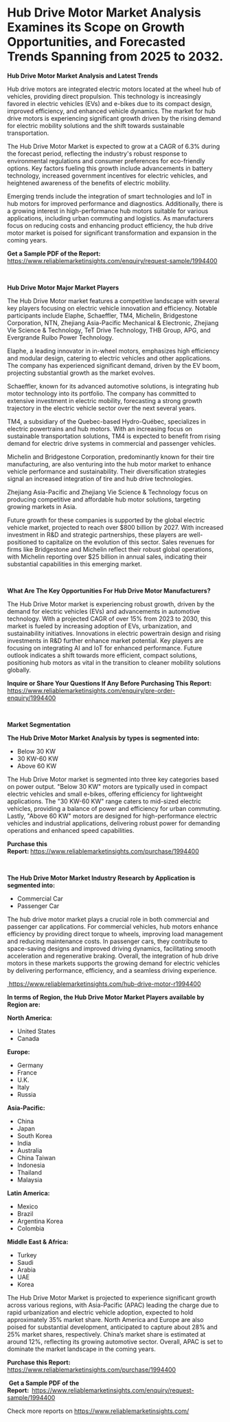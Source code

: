 <p><h1>Hub Drive Motor Market Analysis Examines its Scope on Growth Opportunities, and Forecasted Trends Spanning from 2025 to 2032.</h1></p><p><strong>Hub Drive Motor Market Analysis and Latest Trends</strong></p>
<p><p>Hub drive motors are integrated electric motors located at the wheel hub of vehicles, providing direct propulsion. This technology is increasingly favored in electric vehicles (EVs) and e-bikes due to its compact design, improved efficiency, and enhanced vehicle dynamics. The market for hub drive motors is experiencing significant growth driven by the rising demand for electric mobility solutions and the shift towards sustainable transportation.</p><p>The Hub Drive Motor Market is expected to grow at a CAGR of 6.3% during the forecast period, reflecting the industry's robust response to environmental regulations and consumer preferences for eco-friendly options. Key factors fueling this growth include advancements in battery technology, increased government incentives for electric vehicles, and heightened awareness of the benefits of electric mobility.</p><p>Emerging trends include the integration of smart technologies and IoT in hub motors for improved performance and diagnostics. Additionally, there is a growing interest in high-performance hub motors suitable for various applications, including urban commuting and logistics. As manufacturers focus on reducing costs and enhancing product efficiency, the hub drive motor market is poised for significant transformation and expansion in the coming years.</p></p>
<p><strong>Get a Sample PDF of the Report:&nbsp;</strong> <a href="https://www.reliablemarketinsights.com/enquiry/request-sample/1994400?utm_campaign=1166&utm_medium=2&utm_source=Github&utm_content=ia&utm_term=20022025&utm_id=hub-drive-motor">https://www.reliablemarketinsights.com/enquiry/request-sample/1994400</a></p>
<p>&nbsp;</p>
<p><strong>Hub Drive Motor Major Market Players</strong></p>
<p><p>The Hub Drive Motor market features a competitive landscape with several key players focusing on electric vehicle innovation and efficiency. Notable participants include Elaphe, Schaeffler, TM4, Michelin, Bridgestone Corporation, NTN, Zhejiang Asia-Pacific Mechanical & Electronic, Zhejiang Vie Science & Technology, TeT Drive Technology, THB Group, APG, and Evergrande Ruibo Power Technology.</p><p>Elaphe, a leading innovator in in-wheel motors, emphasizes high efficiency and modular design, catering to electric vehicles and other applications. The company has experienced significant demand, driven by the EV boom, projecting substantial growth as the market evolves.</p><p>Schaeffler, known for its advanced automotive solutions, is integrating hub motor technology into its portfolio. The company has committed to extensive investment in electric mobility, forecasting a strong growth trajectory in the electric vehicle sector over the next several years.</p><p>TM4, a subsidiary of the Quebec-based Hydro-Québec, specializes in electric powertrains and hub motors. With an increasing focus on sustainable transportation solutions, TM4 is expected to benefit from rising demand for electric drive systems in commercial and passenger vehicles.</p><p>Michelin and Bridgestone Corporation, predominantly known for their tire manufacturing, are also venturing into the hub motor market to enhance vehicle performance and sustainability. Their diversification strategies signal an increased integration of tire and hub drive technologies.</p><p>Zhejiang Asia-Pacific and Zhejiang Vie Science & Technology focus on producing competitive and affordable hub motor solutions, targeting growing markets in Asia. </p><p>Future growth for these companies is supported by the global electric vehicle market, projected to reach over $800 billion by 2027. With increased investment in R&D and strategic partnerships, these players are well-positioned to capitalize on the evolution of this sector. Sales revenues for firms like Bridgestone and Michelin reflect their robust global operations, with Michelin reporting over $25 billion in annual sales, indicating their substantial capabilities in this emerging market.</p></p>
<p>&nbsp;</p>
<p><strong>What Are The Key Opportunities For Hub Drive Motor Manufacturers?</strong></p>
<p><p>The Hub Drive Motor market is experiencing robust growth, driven by the demand for electric vehicles (EVs) and advancements in automotive technology. With a projected CAGR of over 15% from 2023 to 2030, this market is fueled by increasing adoption of EVs, urbanization, and sustainability initiatives. Innovations in electric powertrain design and rising investments in R&D further enhance market potential. Key players are focusing on integrating AI and IoT for enhanced performance. Future outlook indicates a shift towards more efficient, compact solutions, positioning hub motors as vital in the transition to cleaner mobility solutions globally.</p></p>
<p><strong>Inquire or Share Your Questions If Any Before Purchasing This Report:</strong> <a href="https://www.reliablemarketinsights.com/enquiry/pre-order-enquiry/1994400?utm_campaign=1166&utm_medium=2&utm_source=Github&utm_content=ia&utm_term=20022025&utm_id=hub-drive-motor">https://www.reliablemarketinsights.com/enquiry/pre-order-enquiry/1994400</a></p>
<p>&nbsp;</p>
<p><strong>Market Segmentation</strong></p>
<p><strong>The Hub Drive Motor Market Analysis by types is segmented into:</strong></p>
<p><ul><li>Below 30 KW</li><li>30 KW-60 KW</li><li>Above 60 KW</li></ul></p>
<p><p>The Hub Drive Motor market is segmented into three key categories based on power output. "Below 30 KW" motors are typically used in compact electric vehicles and small e-bikes, offering efficiency for lightweight applications. The "30 KW-60 KW" range caters to mid-sized electric vehicles, providing a balance of power and efficiency for urban commuting. Lastly, "Above 60 KW" motors are designed for high-performance electric vehicles and industrial applications, delivering robust power for demanding operations and enhanced speed capabilities.</p></p>
<p><strong>Purchase this Report:&nbsp;</strong><a href="https://www.reliablemarketinsights.com/purchase/1994400?utm_campaign=1166&utm_medium=2&utm_source=Github&utm_content=ia&utm_term=20022025&utm_id=hub-drive-motor">https://www.reliablemarketinsights.com/purchase/1994400</a></p>
<p>&nbsp;</p>
<p><strong>The Hub Drive Motor Market Industry Research by Application is segmented into:</strong></p>
<p><ul><li>Commercial Car</li><li>Passenger Car</li></ul></p>
<p><p>The hub drive motor market plays a crucial role in both commercial and passenger car applications. For commercial vehicles, hub motors enhance efficiency by providing direct torque to wheels, improving load management and reducing maintenance costs. In passenger cars, they contribute to space-saving designs and improved driving dynamics, facilitating smooth acceleration and regenerative braking. Overall, the integration of hub drive motors in these markets supports the growing demand for electric vehicles by delivering performance, efficiency, and a seamless driving experience.</p></p>
<p><a href="https://www.reliablemarketinsights.com/hub-drive-motor-r1994400?utm_campaign=1166&utm_medium=2&utm_source=Github&utm_content=ia&utm_term=20022025&utm_id=hub-drive-motor">&nbsp;https://www.reliablemarketinsights.com/hub-drive-motor-r1994400</a></p>
<p><strong>In terms of Region, the Hub Drive Motor Market Players available by Region are:</strong></p>
<p>
    <p> <strong> North America: </strong>
        <ul>
            <li>United States</li>
            <li>Canada</li>
        </ul>
        </p> 
    <p> <strong> Europe: </strong>
        <ul>
            <li>Germany</li>
            <li>France</li>
            <li>U.K.</li>
            <li>Italy</li>
            <li>Russia</li>
        </ul>
        </p> 
    <p> <strong> Asia-Pacific: </strong>
        <ul>
            <li>China</li>
            <li>Japan</li>
            <li>South Korea</li>
            <li>India</li>
            <li>Australia</li>
            <li>China Taiwan</li>
            <li>Indonesia</li>
            <li>Thailand</li>
            <li>Malaysia</li>
        </ul>
        </p> 
    <p> <strong> Latin America: </strong>
        <ul>
            <li>Mexico</li>
            <li>Brazil</li>
            <li>Argentina Korea</li>
            <li>Colombia</li>
        </ul>
        </p> 
    <p> <strong> Middle East & Africa: </strong>
        <ul>
            <li>Turkey</li>
            <li>Saudi</li>
            <li>Arabia</li>
            <li>UAE</li>
            <li>Korea</li>
        </ul>
    </p>
    </p>
<p><p>The Hub Drive Motor Market is projected to experience significant growth across various regions, with Asia-Pacific (APAC) leading the charge due to rapid urbanization and electric vehicle adoption, expected to hold approximately 35% market share. North America and Europe are also poised for substantial development, anticipated to capture about 28% and 25% market shares, respectively. China’s market share is estimated at around 12%, reflecting its growing automotive sector. Overall, APAC is set to dominate the market landscape in the coming years.</p></p>
<p><strong>Purchase this Report: </strong><a href="https://www.reliablemarketinsights.com/purchase/1994400?utm_campaign=1166&utm_medium=2&utm_source=Github&utm_content=ia&utm_term=20022025&utm_id=hub-drive-motor">https://www.reliablemarketinsights.com/purchase/1994400</a></p>
<p>&nbsp;<strong>Get a Sample PDF of the Report:&nbsp;&nbsp;</strong><a href="https://www.reliablemarketinsights.com/enquiry/request-sample/1994400?utm_campaign=1166&utm_medium=2&utm_source=Github&utm_content=ia&utm_term=20022025&utm_id=hub-drive-motor">https://www.reliablemarketinsights.com/enquiry/request-sample/1994400</a></p>
<p><strong></strong></p>
<p>Check more reports on <a href="https://www.reliablemarketinsights.com/?utm_campaign=1166&utm_medium=2&utm_source=Github&utm_content=ia&utm_term=20022025&utm_id=hub-drive-motor">https://www.reliablemarketinsights.com/</a></p>